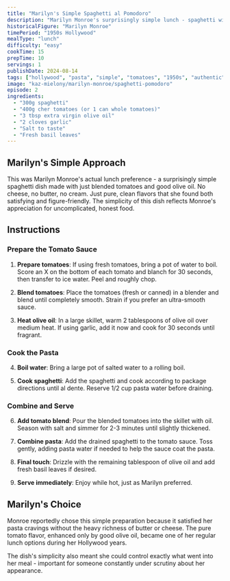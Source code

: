 ```yaml
---
title: "Marilyn's Simple Spaghetti al Pomodoro"
description: "Marilyn Monroe's surprisingly simple lunch - spaghetti with only blended tomatoes and olive oil"
historicalFigure: "Marilyn Monroe"
timePeriod: "1950s Hollywood"
mealType: "lunch"
difficulty: "easy"
cookTime: 15
prepTime: 10
servings: 1
publishDate: 2024-08-14
tags: ["hollywood", "pasta", "simple", "tomatoes", "1950s", "authentic"]
image: "kaz-mielony/marilyn-monroe/spaghetti-pomodoro"
episode: 2
ingredients:
  - "300g spaghetti"
  - "400g cher tomatoes (or 1 can whole tomatoes)"
  - "3 tbsp extra virgin olive oil"
  - "2 cloves garlic"
  - "Salt to taste"
  - "Fresh basil leaves"
---
```


## Marilyn's Simple Approach

This was Marilyn Monroe's actual lunch preference - a surprisingly simple spaghetti dish made with just blended tomatoes and good olive oil. No cheese, no butter, no cream. Just pure, clean flavors that she found both satisfying and figure-friendly. The simplicity of this dish reflects Monroe's appreciation for uncomplicated, honest food.

## Instructions

### Prepare the Tomato Sauce

1. **Prepare tomatoes**: If using fresh tomatoes, bring a pot of water to boil. Score an X on the bottom of each tomato and blanch for 30 seconds, then transfer to ice water. Peel and roughly chop.

2. **Blend tomatoes**: Place the tomatoes (fresh or canned) in a blender and blend until completely smooth. Strain if you prefer an ultra-smooth sauce.

3. **Heat olive oil**: In a large skillet, warm 2 tablespoons of olive oil over medium heat. If using garlic, add it now and cook for 30 seconds until fragrant.

### Cook the Pasta

4. **Boil water**: Bring a large pot of salted water to a rolling boil.

5. **Cook spaghetti**: Add the spaghetti and cook according to package directions until al dente. Reserve 1/2 cup pasta water before draining.

### Combine and Serve

6. **Add tomato blend**: Pour the blended tomatoes into the skillet with oil. Season with salt and simmer for 2-3 minutes until slightly thickened.

7. **Combine pasta**: Add the drained spaghetti to the tomato sauce. Toss gently, adding pasta water if needed to help the sauce coat the pasta.

8. **Final touch**: Drizzle with the remaining tablespoon of olive oil and add fresh basil leaves if desired.

9. **Serve immediately**: Enjoy while hot, just as Marilyn preferred.

## Marilyn's Choice

Monroe reportedly chose this simple preparation because it satisfied her pasta cravings without the heavy richness of butter or cheese. The pure tomato flavor, enhanced only by good olive oil, became one of her regular lunch options during her Hollywood years.

The dish's simplicity also meant she could control exactly what went into her meal - important for someone constantly under scrutiny about her appearance.
